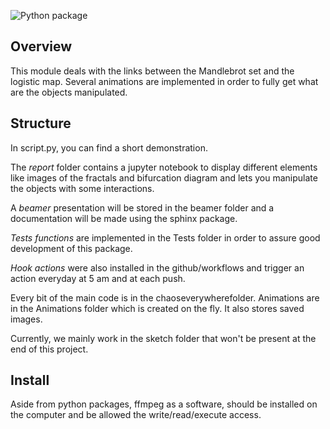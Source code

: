 ![Python package](https://github.com/tanglef/chaoseverywhere/workflows/Python%20package/badge.svg?branch=master)

## Overview

This module deals with the links between the Mandlebrot set and the logistic map. 
Several animations are implemented in order to fully get what are the objects manipulated.

## Structure

In script.py, you can find a short demonstration.

The *report* folder contains a jupyter notebook to display different elements like images of the fractals
and bifurcation diagram and lets you manipulate the objects with some interactions.

A *beamer* presentation will be stored in the beamer folder and a documentation will be made using the
sphinx package.

*Tests functions* are implemented in the Tests folder in order to assure good development of this package.

*Hook actions* were also installed in the github/workflows and trigger an action everyday at 5 am and at each push.

Every bit of the main code is in the chaoseverywherefolder. Animations are in the Animations folder
which is created on the fly. It also stores saved images.

Currently, we mainly work in the sketch folder that won't be present at the end of this project. 


## Install

Aside from python packages, ffmpeg as a software, should be installed on the computer and be allowed 
the write/read/execute access.
